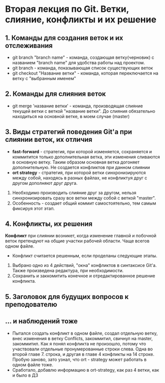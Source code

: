# Вторая лекция по Git. Ветки, слияние, конфликты и их решение
## 1. Команды для создания веток и их отслеживания
- git branch "branch name" - команда, создающая ветку(черновик) с названием "branch name" для удобства работы над проектом. 
- git branch - команда, показывающая список существующих веток
- git checkout "Название ветки" - команда, которая переключается на ветку с "выбранным именем"
## 2. Команды для слияния веток 
- git merge 'название ветки' - команда, производящая слияние текущей ветки с веткой "название ветки". До слияния обязательно находиться на основной ветке, в моем случае (master)
## 3. Виды стратегий поведения Git'a при слиянии веток, их отличия
- **fast-forward** - стратегия, при которой изменяется, сохраняется и коммитится только дополнительная ветка, эти изменения сливаются в основную ветку. Таким образом основная ветка догоняет дополнительную. Не создается конфликтов при данном слиянии
- **ort strategy** - стратегия, при которой ветки синхронизируются между собой, находясь в разных файлах, не конфликтуя друг с другом дополняют друг друга. 
1. Необходимо производить слияние друг за другом, нельзя синхронизировать сразу все ветки между собой с веткой "master". 
2. Особенность - создает общий коммит самостоятельно, тем самым фиксируя этот этап.
## 4. Конфликты, их решения
**Конфликт** при слиянии возникет, когда изменение главной и побочной веток претендуют на общие участки рабочей области. Чаще всегов одном файле.
- Конфликт считается решенным, если проделаны следующие этапы.
1. Выбрано одно из 4 действий, "окна" конфликтов в синтаксисе Git'a. Также произведена редактура, при необходимости.
2. Сохранить и заккомитить конечное и  отредактированное решение конфликта.
## 5. Заголовок для будущих вопросов к преподователю 
## ... и наблюдений тоже
- Пытался создать конфликт в одном файле, создал отдельную ветку, внес изменения в ветку Conflicts, закоммитил, свичнул на master, закоммитил. 
Как я понял конфликта не произошло, потому что участвовали отдельные пронумерованные строки слева. Одна во второй главе 7. строка, и другая в главе 4 конфликты на 14 строке. Пробую заново, зато узнал, что ort - strategy может работать в одном файле тоже. 
- Сработало, добавлю информацию в ort-strategy, как раз 4 ветки, как и было в ДЗ